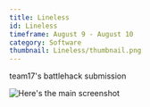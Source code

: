```yaml
---
title: Lineless
id: Lineless
timeframe: August 9 - August 10
category: Software
thumbnail: Lineless/thumbnail.png
---
```


team17's battlehack submission


![Here's the main screenshot]({{site.url}}/res/img/ventures/Lineless/main.png)